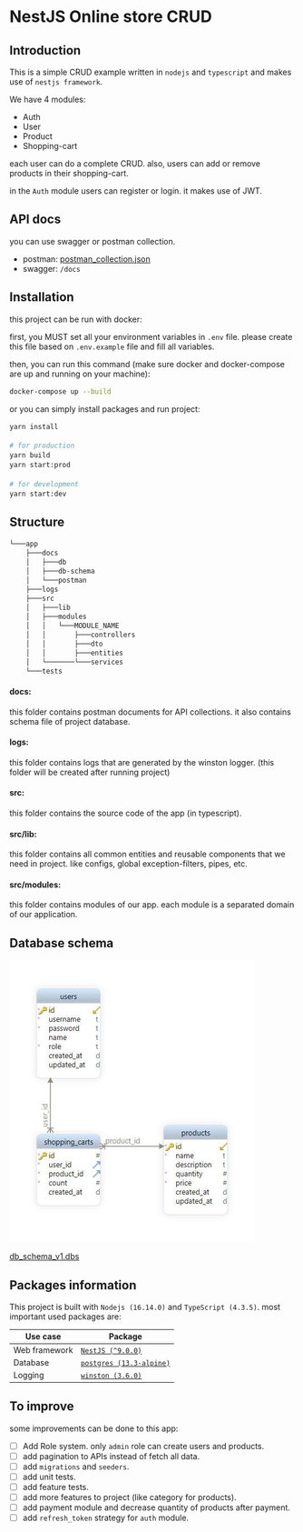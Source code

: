 # NestJS Online store CRUD

## Introduction

This is a simple CRUD example written in `nodejs` and `typescript` and makes use of `nestjs framework`.

We have 4 modules:

- Auth
- User
- Product
- Shopping-cart

each user can do a complete CRUD. also, users can add or remove products in their shopping-cart.

in the `Auth` module users can register or login. it makes use of JWT.

## API docs

you can use swagger or postman collection.

- postman: [postman_collection.json](./docs/postman/Online%20store%20(NestJS%20CRUD).postman_collection.json)
- swagger: `/docs`

## Installation

this project can be run with docker:

first, you MUST set all your environment variables in `.env` file. please create this file based on `.env.example`
file and fill all variables.

then, you can run this command (make sure docker and docker-compose are up and running on your machine):

```bash
docker-compose up --build
```

or you can simply install packages and run project:

```bash
yarn install

# for production
yarn build
yarn start:prod 

# for development
yarn start:dev
```

## Structure

```
└───app
    ├───docs
    │   ├───db
    │   ├───db-schema
    │   └───postman
    ├───logs
    ├───src
    │   ├───lib
    │   ├───modules
    │   │   └───MODULE_NAME
    │   │       ├───controllers
    │   │       ├───dto
    │   │       ├───entities
    │   └───────└───services
    └───tests
```

#### docs:

this folder contains postman documents for API collections. it also contains schema file of project database.

#### logs:

this folder contains logs that are generated by the winston logger. (this folder will be created after running project)

#### src:

this folder contains the source code of the app (in typescript).

#### src/lib:

this folder contains all common entities and reusable components that we need in project. like configs, global
exception-filters, pipes, etc.

#### src/modules:

this folder contains modules of our app. each module is a separated domain of our application.

## Database schema

![](./docs/db-schema/db_schema_v1.jpg)

[db_schema_v1.dbs](./docs/db-schema/db_schema_v1.dbs)

## Packages information

This project is built with `Nodejs (16.14.0)` and `TypeScript (4.3.5)`. most important used packages are:

| Use case      | Package                                                   |
|---------------|-----------------------------------------------------------|
| Web framework | [`NestJS (^9.0.0)`](https://docs.nestjs.com/)             |
| Database      | [`postgres (13.3-alpine)`](https://www.postgresql.org/)   |
| Logging       | [`winston (3.6.0)`](https://github.com/winstonjs/winston) |

## To improve

some improvements can be done to this app:

- [ ] Add Role system. only `admin` role can create users and products.
- [ ] add pagination to APIs instead of fetch all data.
- [ ] add `migrations` and `seeders`.
- [ ] add unit tests.
- [ ] add feature tests.
- [ ] add more features to project (like category for products).
- [ ] add payment module and decrease quantity of products after payment.
- [ ] add `refresh_token` strategy for `auth` module.
